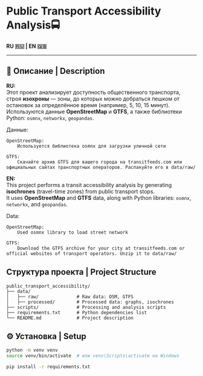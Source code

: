# Public Transport Accessibility Analysis🚍

**RU 🇷🇺 | EN 🇬🇧**

---

## 🧭 Описание | Description

**RU:**  
Этот проект анализирует доступность общественного транспорта, строя **изохроны** — зоны, до которых можно добраться пешком от остановок за определённое время (например, 5, 10, 15 минут).  
Используются данные **OpenStreetMap** и **GTFS**, а также библиотеки Python: `osmnx`, `networkx`, `geopandas`.

Данные:

    OpenStreetMap:
        Используется библиотека osmnx для загрузки уличной сети

    GTFS:
        Скачайте архив GTFS для вашего города на transitfeeds.com или официальных сайтах транспортных операторов. Распакуйте его в data/raw/

**EN:**  
This project performs a transit accessibility analysis by generating **isochrones** (travel-time zones) from public transport stops.  
It uses **OpenStreetMap** and **GTFS** data, along with Python libraries: `osmnx`, `networkx`, and `geopandas`.

Data:
    
    OpenStreetMap:
        Used osmnx library to load street network

    GTFS:
        Download the GTFS archive for your city at transitfeeds.com or official websites of transport operators. Unzip it to data/raw/

##  Структура проекта | Project Structure 

```
public_transport_accessibility/
├── data/
│   ├── raw/              # Raw data: OSM, GTFS
│   ├── processed/        # Processed data: graphs, isochrones
├── scripts/              # Processing and analysis scripts
├── requirements.txt      # Python dependencies list
└── README.md             # Project description
```

## ⚙️ Установка | Setup


```bash
python -m venv venv
source venv/bin/activate  # или venv\Scripts\activate на Windows

pip install -r requirements.txt


